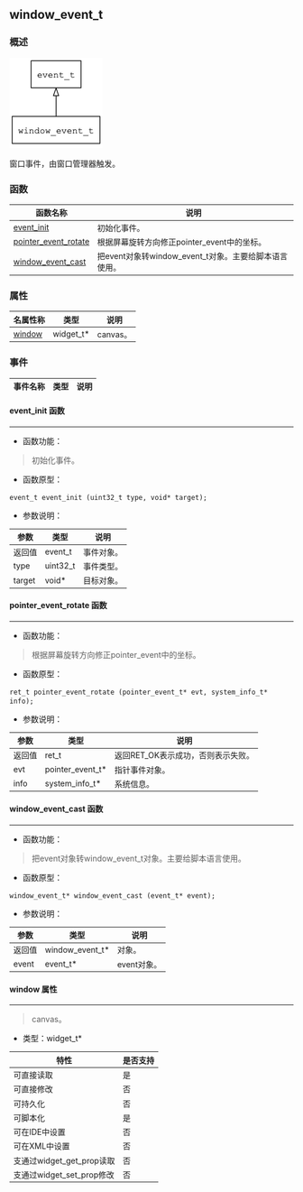 ## window\_event\_t
### 概述
![image](images/window_event_t_0.png)

 窗口事件，由窗口管理器触发。

### 函数
<p id="window_event_t_methods">

| 函数名称 | 说明 | 
| -------- | ------------ | 
| <a href="#window_event_t_event_init">event\_init</a> | 初始化事件。 |
| <a href="#window_event_t_pointer_event_rotate">pointer\_event\_rotate</a> | 根据屏幕旋转方向修正pointer_event中的坐标。 |
| <a href="#window_event_t_window_event_cast">window\_event\_cast</a> | 把event对象转window_event_t对象。主要给脚本语言使用。 |
### 属性
<p id="window_event_t_properties">

| 名属性称 | 类型 | 说明 | 
| -------- | ----- | ------------ | 
| <a href="#window_event_t_window">window</a> | widget\_t* | canvas。 |
### 事件
<p id="window_event_t_events">

| 事件名称 | 类型  | 说明 | 
| -------- | ----- | ------- | 
#### event\_init 函数
-----------------------

* 函数功能：

> <p id="window_event_t_event_init"> 初始化事件。




* 函数原型：

```
event_t event_init (uint32_t type, void* target);
```

* 参数说明：

| 参数 | 类型 | 说明 |
| -------- | ----- | --------- |
| 返回值 | event\_t | 事件对象。 |
| type | uint32\_t | 事件类型。 |
| target | void* | 目标对象。 |
#### pointer\_event\_rotate 函数
-----------------------

* 函数功能：

> <p id="window_event_t_pointer_event_rotate"> 根据屏幕旋转方向修正pointer_event中的坐标。




* 函数原型：

```
ret_t pointer_event_rotate (pointer_event_t* evt, system_info_t* info);
```

* 参数说明：

| 参数 | 类型 | 说明 |
| -------- | ----- | --------- |
| 返回值 | ret\_t | 返回RET\_OK表示成功，否则表示失败。 |
| evt | pointer\_event\_t* | 指针事件对象。 |
| info | system\_info\_t* | 系统信息。 |
#### window\_event\_cast 函数
-----------------------

* 函数功能：

> <p id="window_event_t_window_event_cast"> 把event对象转window_event_t对象。主要给脚本语言使用。




* 函数原型：

```
window_event_t* window_event_cast (event_t* event);
```

* 参数说明：

| 参数 | 类型 | 说明 |
| -------- | ----- | --------- |
| 返回值 | window\_event\_t* | 对象。 |
| event | event\_t* | event对象。 |
#### window 属性
-----------------------
> <p id="window_event_t_window"> canvas。



* 类型：widget\_t*

| 特性 | 是否支持 |
| -------- | ----- |
| 可直接读取 | 是 |
| 可直接修改 | 否 |
| 可持久化   | 否 |
| 可脚本化   | 是 |
| 可在IDE中设置 | 否 |
| 可在XML中设置 | 否 |
| 支通过widget_get_prop读取 | 否 |
| 支通过widget_set_prop修改 | 否 |
